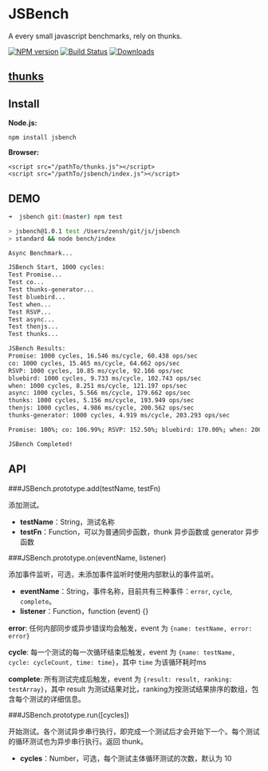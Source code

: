 JSBench
=======

A every small javascript benchmarks, rely on thunks.

[![NPM version][npm-image]][npm-url]
[![Build Status][travis-image]][travis-url]
[![Downloads][downloads-image]][downloads-url]

## [thunks](https://github.com/thunks/thunks)

## Install

**Node.js:**

    npm install jsbench

**Browser:**

    <script src="/pathTo/thunks.js"></script>
    <script src="/pathTo/jsbench/index.js"></script>

## DEMO

```sh
➜  jsbench git:(master) npm test

> jsbench@1.0.1 test /Users/zensh/git/js/jsbench
> standard && node bench/index

Async Benchmark...

JSBench Start, 1000 cycles:
Test Promise...
Test co...
Test thunks-generator...
Test bluebird...
Test when...
Test RSVP...
Test async...
Test thenjs...
Test thunks...

JSBench Results:
Promise: 1000 cycles, 16.546 ms/cycle, 60.438 ops/sec
co: 1000 cycles, 15.465 ms/cycle, 64.662 ops/sec
RSVP: 1000 cycles, 10.85 ms/cycle, 92.166 ops/sec
bluebird: 1000 cycles, 9.733 ms/cycle, 102.743 ops/sec
when: 1000 cycles, 8.251 ms/cycle, 121.197 ops/sec
async: 1000 cycles, 5.566 ms/cycle, 179.662 ops/sec
thunks: 1000 cycles, 5.156 ms/cycle, 193.949 ops/sec
thenjs: 1000 cycles, 4.986 ms/cycle, 200.562 ops/sec
thunks-generator: 1000 cycles, 4.919 ms/cycle, 203.293 ops/sec

Promise: 100%; co: 106.99%; RSVP: 152.50%; bluebird: 170.00%; when: 200.53%; async: 297.27%; thunks: 320.91%; thenjs: 331.85%; thunks-generator: 336.37%;

JSBench Completed!
```

## API

###JSBench.prototype.add(testName, testFn)

添加测试。

+ **testName**：String，测试名称
+ **testFn**：Function，可以为普通同步函数，thunk 异步函数或 generator 异步函数

###JSBench.prototype.on(eventName, listener)

添加事件监听，可选，未添加事件监听时使用内部默认的事件监听。

+ **eventName**：String，事件名称，目前共有三种事件：`error`, `cycle`, `complete`。
+ **listener**：Function，function (event) {}

**error**: 任何内部同步或异步错误均会触发，event 为 `{name: testName, error: error}`

**cycle**: 每一个测试的每一次循环结束后触发，event 为 `{name: testName, cycle: cycleCount, time: time}`，其中 `time` 为该循环耗时ms

**complete**: 所有测试完成后触发，event 为 `{result: result, ranking: testArray}`，其中 result 为测试结果对比，ranking为按测试结果排序的数组，包含每个测试的详细信息。

###JSBench.prototype.run([cycles])

开始测试。各个测试异步串行执行，即完成一个测试后才会开始下一个。每个测试的循环测试也为异步串行执行。返回 thunk。

+ **cycles**：Number，可选，每个测试主体循环测试的次数，默认为 10


[npm-url]: https://npmjs.org/package/jsbench
[npm-image]: http://img.shields.io/npm/v/jsbench.svg

[travis-url]: https://travis-ci.org/zensh/jsbench
[travis-image]: http://img.shields.io/travis/zensh/jsbench.svg

[downloads-url]: https://npmjs.org/package/jsbench
[downloads-image]: http://img.shields.io/npm/dm/jsbench.svg?style=flat-square
